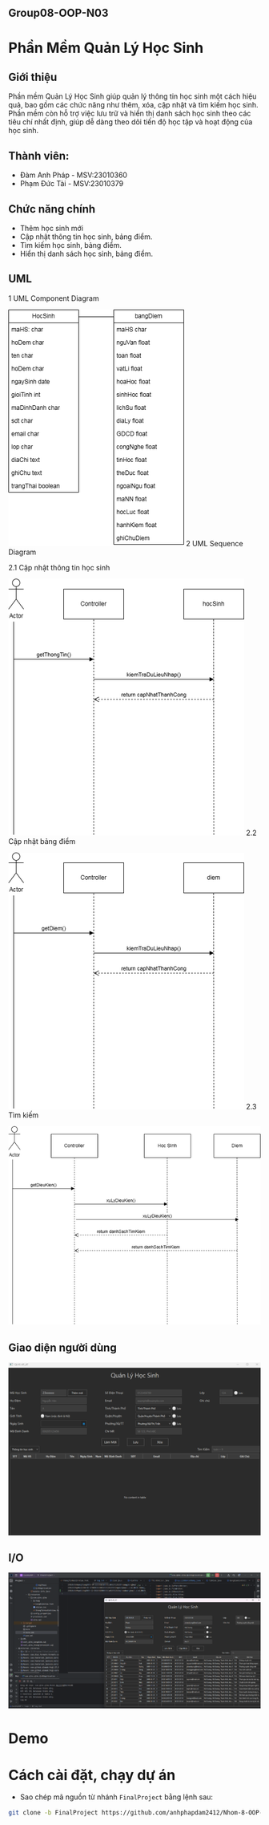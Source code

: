 ## Group08-OOP-N03

# Phần Mềm Quản Lý Học Sinh

## Giới thiệu

Phần mềm Quản Lý Học Sinh giúp quản lý thông tin học sinh một cách hiệu quả, bao gồm các chức năng như thêm, xóa, cập nhật và tìm kiếm học sinh. Phần mềm còn hỗ trợ việc lưu trữ và hiển thị danh sách học sinh theo các tiêu chí nhất định, giúp dễ dàng theo dõi tiến độ học tập và hoạt động của học sinh.
## Thành viên:

  - Đàm Anh Pháp - MSV:23010360 
  - Phạm Đức Tài - MSV:23010379
## Chức năng chính

  - Thêm học sinh mới
  - Cập nhật thông tin học sinh, bảng điểm.
  - Tìm kiếm học sinh, bảng điểm.
  - Hiển thị danh sách học sinh, bảng điểm.
## UML

1 UML Component Diagram

![My Image](CuoiKyOOP/UML/QLHS.png)
2 UML Sequence Diagram

2.1 Cập nhật thông tin học sinh

![My Image](CuoiKyOOP/UML/CapNhatThongTin.png)
2.2 Cập nhật bảng điểm

![My Image](CuoiKyOOP/UML/CapNhatDiem.png)
2.3 Tìm kiếm

![My Image](CuoiKyOOP/UML/TimKiem.png)

## Giao diện người dùng

![My Image](CuoiKyOOP/giaodien/giaodien.png)
## I/O

![My Image](CuoiKyOOP/IO.png)

# Demo


# Cách cài đặt, chạy dự án
  - Sao chép mã nguồn từ nhánh `FinalProject` bằng lệnh sau:
```bash
git clone -b FinalProject https://github.com/anhphapdam2412/Nhom-8-OOP-N03.git
